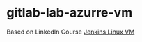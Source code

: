 # gitlab-lab-azurre-vm

Based on LinkedIn Course
[Jenkins Linux VM](https://docs.microsoft.com/en-us/azure/developer/jenkins/configure-on-linux-vm)
